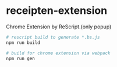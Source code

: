 # receipten-extension

Chrome Extension by ReScript.(only popup)

```sh
# rescript build to generate *.bs.js
npm run build

# build for chrome extension via webpack
npm run gen
```
